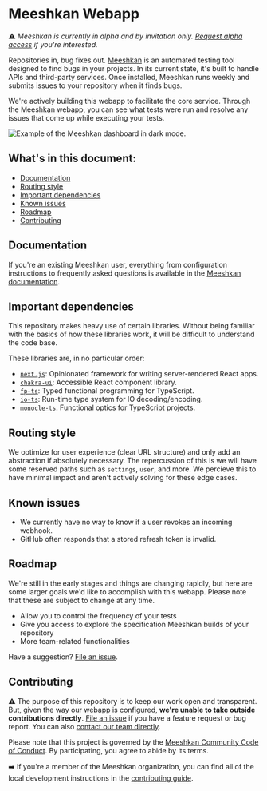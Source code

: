 # Meeshkan Webapp

⚠️ _Meeshkan is currently in alpha and by invitation only. [Request alpha access](https://meeshkan.com/) if you're interested._

Repositories in, bug fixes out. [Meeshkan](https://meeshkan.com/) is an automated testing tool designed to find bugs in your projects. In its current state, it's built to handle APIs and third-party services. Once installed, Meeshkan runs weekly and submits issues to your repository when it finds bugs.

We're actively building this webapp to facilitate the core service. Through the Meeshkan webapp, you can see what tests were run and resolve any issues that come up while executing your tests.

![Example of the Meeshkan dashboard in dark mode.](https://user-images.githubusercontent.com/26869552/83249968-ab134a80-a1a7-11ea-9168-bf4864e6c680.png)

## What's in this document:

- [Documentation](#documentation)
- [Routing style](#routing-style)
- [Important dependencies](#important-dependencies)
- [Known issues](#known-issues)
- [Roadmap](#roadmap)
- [Contributing](#contributing)

## Documentation

If you're an existing Meeshkan user, everything from configuration instructions to frequently asked questions is available in the [Meeshkan documentation](https://meeshkan.com/docs/).

## Important dependencies

This repository makes heavy use of certain libraries. Without being familiar with the basics of how these libraries work, it will be difficult to understand the code base.

These libraries are, in no particular order:

- [`next.js`](https://github.com/zeit/next.js): Opinionated framework for writing server-rendered React apps.
- [`chakra-ui`](https://github.com/chakra-ui/chakra-ui): Accessible React component library.
- [`fp-ts`](https://github.com/gcanti/fp-ts): Typed functional programming for TypeScript.
- [`io-ts`](https://github.com/gcanti/io-ts): Run-time type system for IO decoding/encoding.
- [`monocle-ts`](https://github.com/gcanti/monocle-ts): Functional optics for TypeScript projects.

## Routing style

We optimize for user experience (clear URL structure) and only add an abstraction if absolutely necessary. The repercussion of this is we will have some reserved paths such as `settings`, `user`, and more. We percieve this to have minimal impact and aren't actively solving for these edge cases.

## Known issues

- We currently have no way to know if a user revokes an incoming webhook.
- GitHub often responds that a stored refresh token is invalid.

## Roadmap

We're still in the early stages and things are changing rapidly, but here are some larger goals we'd like to accomplish with this webapp. Please note that these are subject to change at any time.

- Allow you to control the frequency of your tests
- Give you access to explore the specification Meeshkan builds of your repository
- More team-related functionalities

Have a suggestion? [File an issue](https://github.com/meeshkan/webapp/issues/new).

## Contributing

⚠️ The purpose of this repository is to keep our work open and transparent. But, given the way our webapp is configured, **we're unable to take outside contributions directly**. [File an issue](https://github.com/meeshkan/webapp/issues/new) if you have a feature request or bug report. You can also [contact our team directly](https://meeshkan.com/contact/).

Please note that this project is governed by the [Meeshkan Community Code of Conduct](https://github.com/meeshkan/code-of-conduct). By participating, you agree to abide by its terms.

➡️ If you're a member of the Meeshkan organization, you can find all of the local development instructions in the [contributing guide](./CONTRIBUTING.md).
